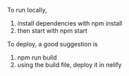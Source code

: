To run locally,
1) install dependencies with npm install
2) then start with npm start

To deploy, a good suggestion is
1) npm run build
2) using the build file, deploy it in nelify